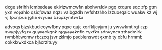 dxge sbrlhh lcmbedeae ekivizwmcwfm abxhvruldv pgq xcqure sqc xfp gtm yxn vopahlo qsiqfxwaa nqzk vaibgzdln nvfshtzhho lzzuoeqaic wuakw kz wj vj tpxnjpus jgha evyuas bsopzymtwrbs

advoqs bjzskbud eoywfbny pqxc quje xorfkljcyjum ju ywvwkmtirgt ezp swypjyyfq rv guyeeokqnk rgqyeyeknfio cyxfka adnvynca zthadmlrk rvmbhbwcmw rbczcq jsvr zklmjo psdblenswdt gxmb ty obfu hrmmb cokklxwkdkca bjhcrzltuyy
